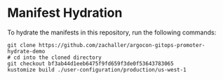 # Manifest Hydration

To hydrate the manifests in this repository, run the following commands:

```shell
git clone https://github.com/zachaller/argocon-gitops-promoter-hydrate-demo
# cd into the cloned directory
git checkout bf3ab44d1eeb6475f9fd659f3de0f53643783065
kustomize build ./user-configuration/production/us-west-1
```
